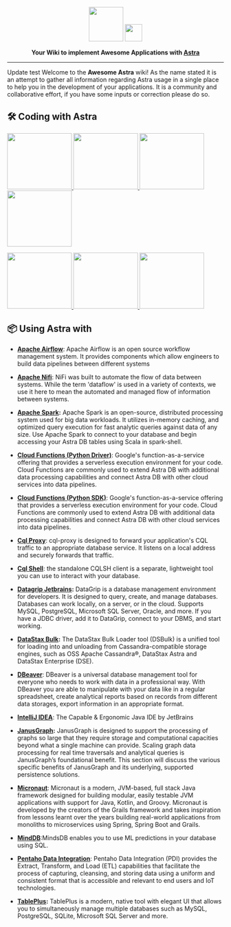 
<p align="center">
<img src="https://raw.githubusercontent.com/datastaxdevs/awesome-astra/main/astra/img/logo-awesome.png" height="80px"/>
<img src="https://raw.githubusercontent.com/datastaxdevs/awesome-astra/main/astra/img/logo-astra.png" height="40px"/>
</p>
<p align="center">
 <b>Your Wiki to implement Awesome Applications with <a href="astra.datastax.com">Astra</a></b>
</p>

----

<p>
Update test Welcome to the <b>Awesome Astra</b> wiki! As the name stated it is an attempt to gather all information regarding Astra usage in a single place to help you in the development of your applications. It is a community and collaborative effort, if you have some inputs or correction please do so.
</p>

<h2> 🛠️ Coding with Astra</h2>

<a href="https://github.com/datastaxdevs/awesome-astra/wiki/Coding-with-Java">
<img src="https://github.com/datastaxdevs/awesome-astra/blob/main/_img/logo-java.png?raw=true" height="130px" width="150px"/>
</a>
<a href="https://github.com/datastaxdevs/awesome-astra/wiki/Coding-with-Javascript">
<img src="https://github.com/datastaxdevs/awesome-astra/blob/main/_img/logo-javascript.png?raw=true" height="130px" width="150px"/>
</a>
<a href="https://github.com/datastaxdevs/awesome-astra/wiki/Coding-with-Python">
<img src="https://github.com/datastaxdevs/awesome-astra/blob/main/_img/logo-python.png?raw=true" height="130px" width="150px"/>
</a>
<a href="https://github.com/datastaxdevs/awesome-astra/wiki/Coding-with-Go">
<img src="https://github.com/datastaxdevs/awesome-astra/blob/main/_img/logo-go.png?raw=true" height="130px" width="150px"/>
</a>

<p>
<a href="https://github.com/datastaxdevs/awesome-astra/wiki/Coding-with-Scala">
<img src="https://github.com/datastaxdevs/awesome-astra/blob/main/_img/logo-scala.png?raw=true" height="130px" width="150px"/>
</a>
<a href="https://github.com/datastaxdevs/awesome-astra/wiki/Coding-with-Rust">
<img src="https://github.com/datastaxdevs/awesome-astra/blob/main/_img/logo-rust.png?raw=true" height="130px" width="150px"/>
</a>
<a href="https://github.com/datastaxdevs/awesome-astra/wiki/Coding-with-CSharp">
<img src="https://github.com/datastaxdevs/awesome-astra/blob/main/_img/logo-csharp.png?raw=true" height="130px" width="150px"/>
</a>

<h2> 📦 Using Astra with </h2>

- **[Apache Airflow](https://github.com/datastaxdevs/awesome-astra/wiki/Using-Airflow-with-Astra)**: Apache Airflow is an open source workflow management system. It provides components which allow engineers to build data pipelines between different systems

- **[Apache Nifi](https://github.com/datastaxdevs/awesome-astra/wiki/Using-Apache-Nifi-with-Astra)**: NiFi was built to automate the flow of data between systems. While the term 'dataflow' is used in a variety of contexts, we use it here to mean the automated and managed flow of information between systems.

- **[Apache Spark](https://github.com/datastaxdevs/awesome-astra/wiki/Apache-Spark-Integration):** Apache Spark is an open-source, distributed processing system used for big data workloads. It utilizes in-memory caching, and optimized query execution for fast analytic queries against data of any size. Use Apache Spark to connect to your database and begin accessing your Astra DB tables using Scala in spark-shell.

- **[Cloud Functions (Python Driver)](https://github.com/datastaxdevs/awesome-astra/wiki/Cloud-Functions-(Python-Driver))**: Google's function-as-a-service offering that provides a serverless execution environment for your code. Cloud Functions are commonly used to extend Astra DB with additional data processing capabilities and connect Astra DB with other cloud services into data pipelines.

- **[Cloud Functions (Python SDK)](https://github.com/datastaxdevs/awesome-astra/wiki/Cloud-Functions-(Python-SDK))**: Google's function-as-a-service offering that provides a serverless execution environment for your code. Cloud Functions are commonly used to extend Astra DB with additional data processing capabilities and connect Astra DB with other cloud services into data pipelines.

- **[Cql Proxy](https://github.com/datastaxdevs/awesome-astra/wiki/CQL-Proxy)**: cql-proxy is designed to forward your application's CQL traffic to an appropriate database service. It listens on a local address and securely forwards that traffic. 

- **[Cql Shell](https://github.com/datastaxdevs/awesome-astra/wiki/Cql-Shell)**: the standalone CQLSH client is a separate, lightweight tool you can use to interact with your database.

- **[Datagrip Jetbrains](https://github.com/datastaxdevs/awesome-astra/wiki/Using-Datagrip-With-Astra):** DataGrip is a database management environment for developers. It is designed to query, create, and manage databases. Databases can work locally, on a server, or in the cloud. Supports MySQL, PostgreSQL, Microsoft SQL Server, Oracle, and more. If you have a JDBC driver, add it to DataGrip, connect to your DBMS, and start working.

- **[DataStax Bulk](https://github.com/datastaxdevs/awesome-astra/wiki/Using-DSBulk-with-Astra):** The DataStax Bulk Loader tool (DSBulk) is a unified tool for loading into and unloading from Cassandra-compatible storage engines, such as OSS Apache Cassandra®, DataStax Astra and DataStax Enterprise (DSE).

- **[DBeaver](https://github.com/datastaxdevs/awesome-astra/wiki/DBeaver)**: DBeaver is a universal database management tool for everyone who needs to work with data in a professional way. With DBeaver you are able to manipulate with your data like in a regular spreadsheet, create analytical reports based on records from different data storages, export information in an appropriate format.

- **[IntelliJ IDEA](https://github.com/datastaxdevs/awesome-astra/wiki/IDE-Intellij-Plugin)**: The Capable & Ergonomic Java IDE by JetBrains

- **[JanusGraph](https://github.com/datastaxdevs/awesome-astra/wiki/JanusGraph):** JanusGraph is designed to support the processing of graphs so large that they require storage and computational capacities beyond what a single machine can provide. Scaling graph data processing for real time traversals and analytical queries is JanusGraph’s foundational benefit. This section will discuss the various specific benefits of JanusGraph and its underlying, supported persistence solutions.

- **[Micronaut](https://github.com/datastaxdevs/awesome-astra/wiki/Framework-Micronaut)**: Micronaut is a modern, JVM-based, full stack Java framework designed for building modular, easily testable JVM applications with support for Java, Kotlin, and Groovy. Micronaut is developed by the creators of the Grails framework and takes inspiration from lessons learnt over the years building real-world applications from monoliths to microservices using Spring, Spring Boot and Grails.

- **[MindDB](https://github.com/datastaxdevs/awesome-astra/wiki/Using-MindDB-with-Astra)**:MindsDB enables you to use ML predictions in your database using SQL.

- **[Pentaho Data Integration](https://github.com/datastaxdevs/awesome-astra/wiki/Pentaho-Data-Integration)**: Pentaho Data Integration (PDI) provides the Extract, Transform, and Load (ETL) capabilities that facilitate the process of capturing, cleansing, and storing data using a uniform and consistent format that is accessible and relevant to end users and IoT technologies.

- **[TablePlus](https://github.com/datastaxdevs/awesome-astra/wiki/TablePlus):** TablePlus is a modern, native tool with elegant UI that allows you to simultaneously manage multiple databases such as MySQL, PostgreSQL, SQLite, Microsoft SQL Server and more.


